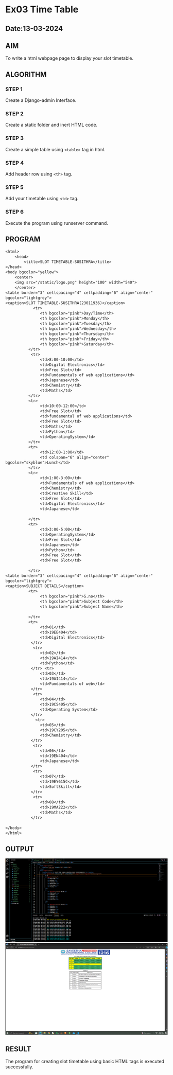 # Ex03 Time Table
## Date:13-03-2024

## AIM
To write a html webpage page to display your slot timetable.

## ALGORITHM
### STEP 1
Create a Django-admin Interface.

### STEP 2
Create a static folder and inert HTML code.

### STEP 3
Create a simple table using ```<table>``` tag in html.

### STEP 4
Add header row using ```<th>``` tag.

### STEP 5
Add your timetable using ```<td>``` tag.

### STEP 6
Execute the program using runserver command.

## PROGRAM
```
<html>
    <head>
        <title>SLOT TIMETABLE-SUSITHRA</title>
</head>
<body bgcolor="yellow">
    <center>
    <img src="/static/logo.png" height="100" width="540">
    </center>
<table border="3" cellspacing="4" cellpadding="6" align="center" bgcolor="lightgrey">
<caption>SLOT TIMETABLE-SUSITHRA(23011936)</caption>
            <tr>
               <th bgcolor="pink">Day/Time</th>
               <th bgcolor="pink">Monday</th>
               <th bgcolor="pink">Tuesday</th>
               <th bgcolor="pink">Wednesday</th>
               <th bgcolor="pink">Thursday</th>
               <th bgcolor="pink">Friday</th>
               <th bgcolor="pink">Saturday</th>
          </tr>
           <tr>
               <td>8:00-10:00</td>
               <td>Digital Electronics</td>
               <td>Free Slot</td>
               <td>Fundamentals of web applications</td>
               <td>Japanese</td>
               <td>Chemistry</td>
               <td>Maths</td>
          </tr>
          <tr>
               <td>10:00-12:00</td>
               <td>Free Slot</td>
               <td>fundamental of web applications</td>
               <td>Free Slot</td>
               <td>Maths</td>
               <td>Python</td>
               <td>OperatingSystem</td>
          </tr>
          <tr>
               <td>12:00-1:00</td>
               <td colspan="6" align="center" bgcolor="skyblue">Lunch</td>
          </tr>
          <tr>
               <td>1:00-3:00</td>
               <td>Fundamentals of web applications</td>
               <td>Chemistry</td>
               <td>Creative Skill</td>
               <td>Free Slot</td>
               <td>Digital Electronics</td>
               <td>Japanese</td>

          </tr>
          <tr>
               <td>3:00-5:00</td>
               <td>OperatingSystem</td>
               <td>Free Slot</td>
               <td>Japanese</td>
               <td>Python</td>
               <td>Free Slot</td>
               <td>Free Slot</td>
         
          </tr>
<table border="3" cellspacing="4" cellpadding="6" align="center" bgcolor="lightgrey">
<caption>SUBJECT DETAILS</caption>
          <tr>
               <th bgcolor="pink">S.no</th>
               <th bgcolor="pink">Subject Code</th>
               <th bgcolor="pink">Subject Name</th>
               
          </tr>
          <tr>
               <td>01</td>
               <td>19EE404</td>
               <td>Digital Electronics</td>
           </tr>
            <tr>
               <td>02</td>
               <td>19AI414</td>
               <td>Python</td>
           </tr> <tr>
               <td>03</td>
               <td>19AI414</td>
               <td>Fundamentals of web</td>
           </tr>
            <tr>
               <td>04</td>
               <td>19CS405</td>
               <td>Operating System</td>
           </tr>
             <tr>
               <td>05</td>
               <td>19CY205</td>
               <td>Chemistry</td>
           </tr>
            <tr>
               <td>06</td>
               <td>19EN404</td>
               <td>Japanese</td>
           </tr>
            <tr>
               <td>07</td>
               <td>19EY615C</td>
               <td>SoftSkill</td>
           </tr>
            <tr>
               <td>08</td>
               <td>19MA222</td>
               <td>Maths</td>
           </tr>
          
</body>
</html>
```
## OUTPUT
![output](<ex 3 vs.png>)
![output](<ex 3 final.png>)
## RESULT
The program for creating slot timetable using basic HTML tags is executed successfully.
